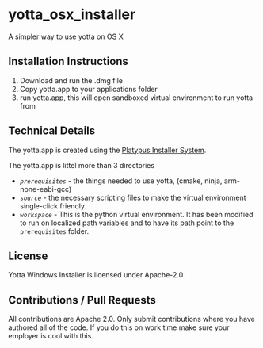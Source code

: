 # yotta_osx_installer
A simpler way to use yotta on OS X

## Installation Instructions
1. Download and run the .dmg file
2. Copy yotta.app to your applications folder
3. run yotta.app, this will open sandboxed virtual environment to run yotta from

## Technical Details
The yotta.app is created using the [Platypus Installer System](http://sveinbjorn.org/platypus/). 

The yotta.app is littel more than 3 directories
* *`prerequisites`* - the things needed to use yotta, (cmake, ninja, arm-none-eabi-gcc)
* *`source`* - the necessary scripting files to make the virtual environment single-click friendly.
* *`workspace`* - This is the python virtual environment. It has been modified to run on localized path variables and to have its path point to the `prerequisites` folder.

## License
Yotta Windows Installer is licensed under Apache-2.0

## Contributions / Pull Requests
All contributions are Apache 2.0. Only submit contributions where you have authored all of the code. If you do this on work time make sure your employer is cool with this.
